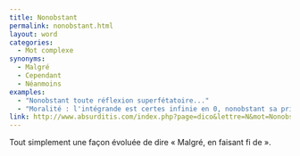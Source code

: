 ```yaml
---
title: Nonobstant
permalink: nonobstant.html
layout: word
categories:
  - Mot complexe
synonyms:
  - Malgré
  - Cependant
  - Néanmoins
examples:
  - "Nonobstant toute réflexion superfétatoire..."
  - "Moralité : l'intégrande est certes infinie en 0, nonobstant sa primitiveest finie en 0."
link: http://www.absurditis.com/index.php?page=dico&lettre=N&mot=Nonobstant
---
```


Tout simplement une façon évoluée de dire « Malgré, en faisant fi de ».

